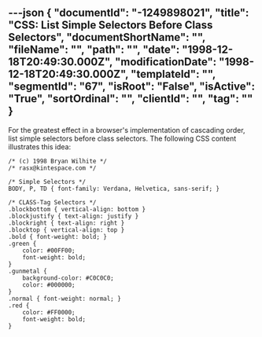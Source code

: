 ---json
{
  "documentId": "-1249898021",
  "title": "CSS: List Simple Selectors Before Class Selectors",
  "documentShortName": "",
  "fileName": "",
  "path": "",
  "date": "1998-12-18T20:49:30.000Z",
  "modificationDate": "1998-12-18T20:49:30.000Z",
  "templateId": "",
  "segmentId": "67",
  "isRoot": "False",
  "isActive": "True",
  "sortOrdinal": "",
  "clientId": "",
  "tag": ""
}
---

For the greatest effect in a browser's implementation of cascading order, list simple selectors before class selectors. The following CSS content illustrates this idea:

    /* (c) 1998 Bryan Wilhite */
    /* rasx@kintespace.com */

    /* Simple Selectors */
    BODY, P, TD { font-family: Verdana, Helvetica, sans-serif; }

    /* CLASS-Tag Selectors */
    .blockbottom { vertical-align: bottom }
    .blockjustify { text-align: justify }
    .blockright { text-align: right }
    .blocktop { vertical-align: top }
    .bold { font-weight: bold; }
    .green {
        color: #00FF00;
        font-weight: bold;
    }
    .gunmetal {
        background-color: #C0C0C0;
        color: #000000;
    }
    .normal { font-weight: normal; }
    .red {
        color: #FF0000;
        font-weight: bold;
    }
